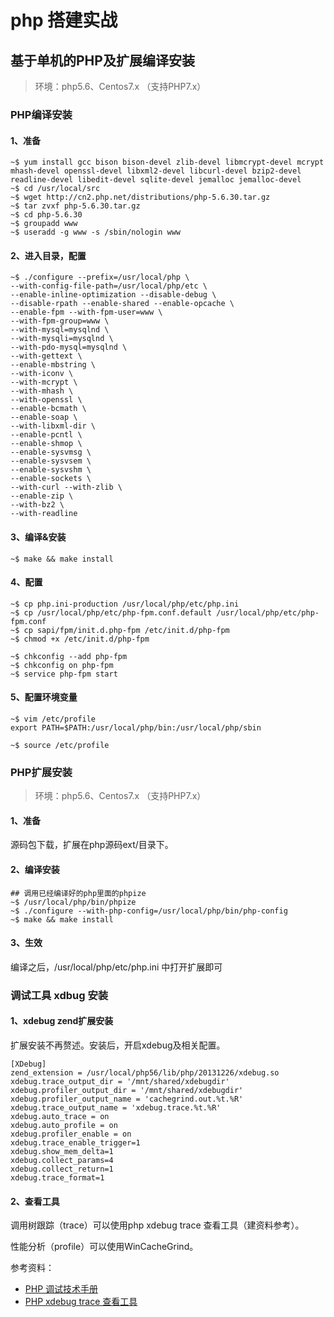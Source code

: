 # php 搭建实战

## 基于单机的PHP及扩展编译安装

> 环境：php5.6、Centos7.x （支持PHP7.x）

### PHP编译安装

#### 1、准备

```text
~$ yum install gcc bison bison-devel zlib-devel libmcrypt-devel mcrypt mhash-devel openssl-devel libxml2-devel libcurl-devel bzip2-devel readline-devel libedit-devel sqlite-devel jemalloc jemalloc-devel
~$ cd /usr/local/src
~$ wget http://cn2.php.net/distributions/php-5.6.30.tar.gz
~$ tar zvxf php-5.6.30.tar.gz
~$ cd php-5.6.30
~$ groupadd www
~$ useradd -g www -s /sbin/nologin www
```

#### 2、进入目录，配置

```text
~$ ./configure --prefix=/usr/local/php \
--with-config-file-path=/usr/local/php/etc \
--enable-inline-optimization --disable-debug \
--disable-rpath --enable-shared --enable-opcache \
--enable-fpm --with-fpm-user=www \
--with-fpm-group=www \
--with-mysql=mysqlnd \
--with-mysqli=mysqlnd \
--with-pdo-mysql=mysqlnd \
--with-gettext \
--enable-mbstring \
--with-iconv \
--with-mcrypt \
--with-mhash \
--with-openssl \
--enable-bcmath \
--enable-soap \
--with-libxml-dir \
--enable-pcntl \
--enable-shmop \
--enable-sysvmsg \
--enable-sysvsem \
--enable-sysvshm \
--enable-sockets \
--with-curl --with-zlib \
--enable-zip \
--with-bz2 \
--with-readline
```

#### 3、编译&安装

```text
~$ make && make install
```

#### 4、配置

```text
~$ cp php.ini-production /usr/local/php/etc/php.ini
~$ cp /usr/local/php/etc/php-fpm.conf.default /usr/local/php/etc/php-fpm.conf
~$ cp sapi/fpm/init.d.php-fpm /etc/init.d/php-fpm
~$ chmod +x /etc/init.d/php-fpm

~$ chkconfig --add php-fpm
~$ chkconfig on php-fpm
~$ service php-fpm start
```

#### 5、配置环境变量

```text
~$ vim /etc/profile
export PATH=$PATH:/usr/local/php/bin:/usr/local/php/sbin

~$ source /etc/profile
```

### PHP扩展安装

> 环境：php5.6、Centos7.x （支持PHP7.x）

#### 1、准备

源码包下载，扩展在php源码ext/目录下。

#### 2、编译安装

```text
## 调用已经编译好的php里面的phpize
~$ /usr/local/php/bin/phpize
~$ ./configure --with-php-config=/usr/local/php/bin/php-config
~$ make && make install
```

#### 3、生效

编译之后，/usr/local/php/etc/php.ini 中打开扩展即可

### 调试工具 xdbug 安装

#### 1、xdebug zend扩展安装

扩展安装不再赘述。安装后，开启xdebug及相关配置。

```text
[XDebug]
zend_extension = /usr/local/php56/lib/php/20131226/xdebug.so
xdebug.trace_output_dir = '/mnt/shared/xdebugdir'
xdebug.profiler_output_dir = '/mnt/shared/xdebugdir'
xdebug.profiler_output_name = 'cachegrind.out.%t.%R'
xdebug.trace_output_name = 'xdebug.trace.%t.%R'
xdebug.auto_trace = on
xdebug.auto_profile = on
xdebug.profiler_enable = on
xdebug.trace_enable_trigger=1
xdebug.show_mem_delta=1
xdebug.collect_params=4
xdebug.collect_return=1
xdebug.trace_format=1
```

#### 2、查看工具

调用树跟踪（trace）可以使用php xdebug trace 查看工具（建资料参考）。

性能分析（profile）可以使用WinCacheGrind。

参考资料：

* [PHP 调试技术手册](http://blog.xiayf.cn/assets/uploads/files/PHP-Debug-Manual-public.pdf) 
* [PHP xdebug trace 查看工具](https://github.com/splitbrain/xdebug-trace-tree)



